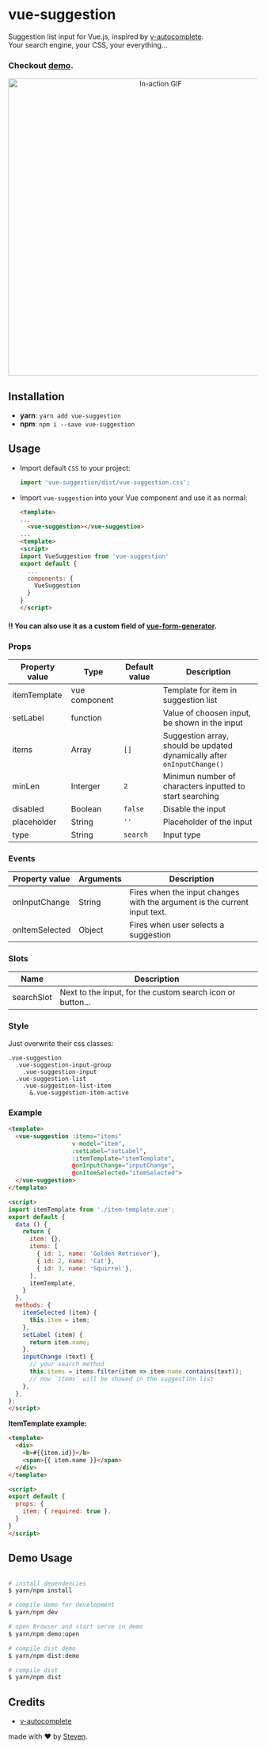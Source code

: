 # vue-suggestion

Suggestion list input for Vue.js, inspired by [v-autocomplete](https://github.com/paliari/v-autocomplete).  
Your search engine, your CSS, your everything...

### Checkout [demo](https://iamstevendao.github.io/vue-suggestion/).

<p align="center">
<img width="600px" alt="In-action GIF" src="https://thumbs.gfycat.com/ThirstyFearlessBunting-size_restricted.gif"/>
</p>

## Installation
- **yarn**: `yarn add vue-suggestion`  
- **npm**: `npm i --save vue-suggestion`

## Usage
- Import default `CSS` to your project:
    ```js
    import 'vue-suggestion/dist/vue-suggestion.css';
    ```
- Import `vue-suggestion` into your Vue component and use it as normal:
    ```html
    <template>
    ...
      <vue-suggestion></vue-suggestion>
    ...
    <template>
    <script>
    import VueSuggestion from 'vue-suggestion'   
    export default {
      ...
      components: {
        VueSuggestion
      }
    }
    </script>
    ```
#### !! You can also use it as a custom field of [vue-form-generator](https://github.com/vue-generators/vue-form-generator).

### Props

  | Property value | Type | Default value | Description |
  | -------------- | ---- | ------------- | ----------- |
  | itemTemplate | vue component |  | Template for item in suggestion list |
  | setLabel | function |  | Value of choosen input, be shown in the input |
  | items | Array | `[]` | Suggestion array, should be updated dynamically after `onInputChange()` |
  | minLen | Interger | `2` | Minimun number of characters inputted to start searching |
  | disabled | Boolean | `false` | Disable the input |
  | placeholder | String | `''` | Placeholder of the input |
  | type | String | `search` | Input type |

### Events

  | Property value | Arguments | Description |
  | -------------- | --------- | ----------- |
  | onInputChange | String | Fires when the input changes with the argument is the current input text. |
  | onItemSelected | Object | Fires when user selects a suggestion |

### Slots

  | Name | Description |
  | ---- | ----------- |
  | searchSlot | Next to the input, for the custom search icon or button... |

### Style

Just overwrite their css classes:

```stylus
.vue-suggestion
  .vue-suggestion-input-group
    .vue-suggestion-input
  .vue-suggestion-list
    .vue-suggestion-list-item
      &.vue-suggestion-item-active
```

### Example

```html
<template>
  <vue-suggestion :items="items" 
                  v-model="item", 
                  :setLabel="setLabel",
                  :itemTemplate="itemTemplate", 
                  @onInputChange="inputChange", 
                  @onItemSelected="itemSelected">
  </vue-suggestion>
</template>

<script>
import itemTemplate from './item-template.vue';
export default {
  data () {
    return {
      item: {},
      items: [
        { id: 1, name: 'Golden Retriever'},
        { id: 2, name: 'Cat'},
        { id: 3, name: 'Squirrel'},
      ],
      itemTemplate,
    }
  },
  methods: {
    itemSelected (item) {
      this.item = item;
    },
    setLabel (item) {
      return item.name;
    },
    inputChange (text) {
      // your search method
      this.items = items.filter(item => item.name.contains(text));
      // now `items` will be showed in the suggestion list
    },
  },
};
</script>
```

**ItemTemplate example:**

```html
<template>
  <div>
    <b>#{{item.id}}</b>
    <span>{{ item.name }}</span>
  </div>
</template>

<script>
export default {
  props: {
    item: { required: true },
  }
}
</script>
```

## Demo Usage

```bash

# install dependencies
$ yarn/npm install

# compile demo for development
$ yarn/npm dev

# open Browser and start serve in demo
$ yarn/npm demo:open

# compile dist demo
$ yarn/npm dist:demo

# compile dist
$ yarn/npm dist

```

## Credits
- [v-autocomplete](https://github.com/paliari/v-autocomplete)

made with &#x2764; by [Steven](https://github.com/iamstevendao).
